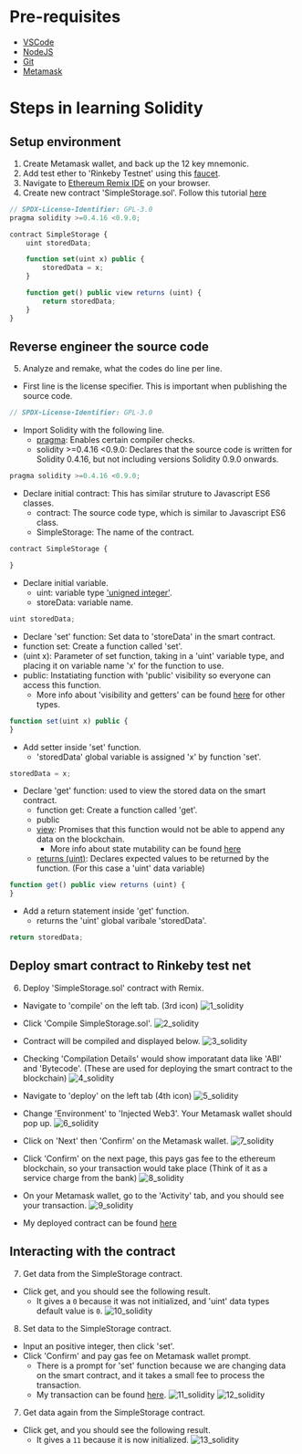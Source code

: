 # Pre-requisites
- [VSCode](https://code.visualstudio.com/)
- [NodeJS](https://nodejs.dev/download/)
- [Git](https://git-scm.com/downloads)
- [Metamask](https://metamask.io/)

# Steps in learning Solidity

## Setup environment
1. Create Metamask wallet, and back up the 12 key mnemonic.
2. Add test ether to 'Rinkeby Testnet' using this [faucet](https://faucets.chain.link/rinkeby).
3. Navigate to [Ethereum Remix IDE](https://remix.ethereum.org/) on your browser.
4. Create new contract 'SimpleStorage.sol'. Follow this tutorial [here](https://docs.soliditylang.org/en/v0.8.13/introduction-to-smart-contracts.html)
```javascript
// SPDX-License-Identifier: GPL-3.0
pragma solidity >=0.4.16 <0.9.0;

contract SimpleStorage {
    uint storedData;

    function set(uint x) public {
        storedData = x;
    }

    function get() public view returns (uint) {
        return storedData;
    }
}
```
## Reverse engineer the source code
5. Analyze and remake, what the codes do line per line.
- First line is the license specifier. This is important when publishing the source code.
```javascript
// SPDX-License-Identifier: GPL-3.0
```
- Import Solidity with the following line.
	- [pragma](https://docs.soliditylang.org/en/v0.8.13/layout-of-source-files.html#pragma): Enables certain compiler checks.
	- solidity >=0.4.16 <0.9.0: Declares that the source code is written for Solidity 0.4.16, but not including versions Solidity 0.9.0 onwards.
```javascript
pragma solidity >=0.4.16 <0.9.0;
```
- Declare initial contract: This has similar struture to Javascript ES6 classes.
	- contract: The source code type, which is similar to Javascript ES6 class.
	- SimpleStorage: The name of the contract.
```javascript
contract SimpleStorage {

}
```
- Declare initial variable.
	- uint: variable type ['unigned integer'](https://docs.soliditylang.org/en/v0.8.12/types.html#integers).
	- storeData: variable name.
```javascript
uint storedData;
```
- Declare 'set' function: Set data to 'storeData' in the smart contract.
- function set: Create a function called 'set'.
- (uint x): Parameter of set function, taking in a 'uint' variable type, and placing it on variable name 'x' for the function to use.
- public: Instatiating function with 'public' visibility so everyone can access this function. 
	- More info about 'visibility and getters' can be found [here](https://docs.soliditylang.org/en/v0.8.13/contracts.html#visibility-and-getters) for other types.
```javascript
function set(uint x) public {
}
```
- Add setter inside 'set' function.
	- 'storedData' global variable is assigned 'x' by function 'set'.
```javascript
storedData = x;
```
- Declare 'get' function: used to view the stored data on the smart contract.
	- function get: Create a function called 'get'.
	- public
	- [view](https://docs.soliditylang.org/en/v0.8.13/contracts.html#view-functions): Promises that this function would not be able to append any data on the blockchain.
		- More info about state mutability can be found [here](https://docs.soliditylang.org/en/v0.8.13/contracts.html#state-mutability)
	- [returns (uint)](https://docs.soliditylang.org/en/v0.8.13/contracts.html#return-variables): Declares expected values to be returned by the function. (For this case a 'uint' data variable)
```javascript
function get() public view returns (uint) {
}
```
- Add a return statement inside 'get' function.
	- returns the 'uint' global varibale 'storedData'.
```javascript
return storedData;
```
## Deploy smart contract to Rinkeby test net
6. Deploy 'SimpleStorage.sol' contract with Remix.
- Navigate to 'compile' on the left tab. (3rd icon)
![1_solidity](./static/images/1_remix.png)
- Click 'Compile SimpleStorage.sol'.
![2_solidity](./static/images/2_remix.png)
- Contract will be compiled and displayed below.
![3_solidity](./static/images/3_remix.png)
- Checking 'Compilation Details' would show imporatant data like 'ABI' and 'Bytecode'. (These are used for deploying the smart contract to the blockchain)
![4_solidity](./static/images/4_remix.png)
- Navigate to 'deploy' on the left tab (4th icon)
![5_solidity](./static/images/5_remix.png)
- Change 'Environment' to 'Injected Web3'. Your Metamask wallet should pop up.
![6_solidity](./static/images/6_remix.png)
- Click on 'Next' then 'Confirm' on the Metamask wallet.
![7_solidity](./static/images/7_remix.png)
- Click 'Confirm' on the next page, this pays gas fee to the ethereum blockchain, so your transaction would take place (Think of it as a service charge from the bank)
![8_solidity](./static/images/8_remix.png)
- On your Metamask wallet, go to the 'Activity' tab, and you should see your transaction.
![9_solidity](./static/images/9_remix.png)

- My deployed contract can be found [here](https://rinkeby.etherscan.io/tx/0xa97a84e5122dbc52b20622a4c7381fbc5e882406a2acc2c49b8e46bba80e2777)

## Interacting with the contract
7. Get data from the SimpleStorage contract.
- Click get, and you should see the following result.
	- It gives a `0` because it was not initialized, and 'uint' data types default value is `0`.
![10_solidity](./static/images/10_remix_transact.png)
8. Set data to the SimpleStorage contract.
- Input an positive integer, then click 'set'.
- Click 'Confirm' and pay gas fee on Metamask wallet prompt.
	- There is a prompt for 'set' function because we are changing data on the smart contract, and it takes a small fee to process the transaction.
	- My transaction can be found [here](https://rinkeby.etherscan.io/tx/0xe26b22e38c001046906f11cc79aec9d876fe861d762ff037ab5e0232d73d20a7).
![11_solidity](./static/images/11_remix_transact.png)
![12_solidity](./static/images/12_remix_transact.png)
7. Get data again from the SimpleStorage contract.
- Click get, and you should see the following result.
	- It gives a `11` because it is now initialized.
![13_solidity](./static/images/13_remix_transact.png)


